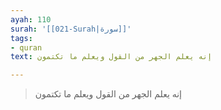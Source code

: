 ```yaml
---
ayah: 110
surah: '[[021-Surah|سورة]]'
tags:
- quran
text: إنه يعلم الجهر من القول ويعلم ما تكتمون

---
```

> إنه يعلم الجهر من القول ويعلم ما تكتمون
